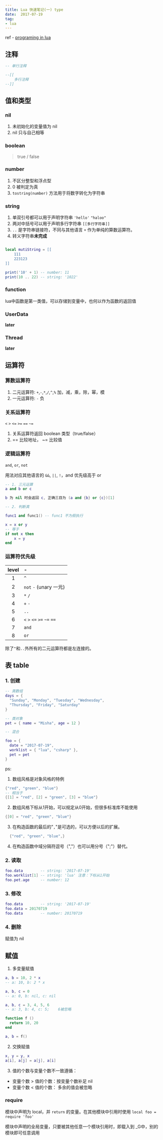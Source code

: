 ```yaml
---
title: Lua 快速笔记(一) type
date:  2017-07-19
tag:
- lua
---
```



ref - [programing in lua](http://www.centoscn.com/uploads/file/20130903/13781389409335.pdf)

## 注释

```lua
-- 单行注释

--[[
    多行注释
--]]
```

## 值和类型

### nil

1. 未初始化的变量值为 nil
2. nil 只与自己相等

### boolean

> true / false

### number

1. 不区分整型和浮点型
2. 0 被判定为真
3. `tostring(number)` 方法用于将数字转化为字符串

### string

1. 单双引号都可以用于声明字符串 `'hello'` `"haloo"`
2. 两对中括号可以用于声明多行字符串 ``[[多行字符串]]``
3. `..` 是字符串链接符，不同与其他语言 `+` 作为单纯的算数运算符。
4. 转义字符串**未完成**


```lua

local mutiString = [[
    111
    223123
]]

print('10' + 1) -- number: 11
print(10 .. 22) -- string: '1022'
```

### function

lua中函数是第一类值，可以存储到变量中，也何以作为函数的返回值

### UserData

**later**

### Thread

**later**


## 运算符

### 算数运算符

1. 二元运算符: `+`,`-`,`*`,`/`,`^`,`%` 加，减，乘，除，幂，模
2. 一元运算符: `-` 负

### 关系运算符

`<` `>` `<=` `>=` `==` `~=` 

1. 关系运算符返回 boolean 类型（true/false）
2. == 比较地址， ~= 比较值

### 逻辑运算符

`and`, `or`, `not`

用法对应其他语言的 `&&`, `||`, `!`，and 优先级高于 or

``` lua
-- 1. 三元运算
a and b or c

b 为 nil 时会返回 c, 正确三目为 (a and {b} or {c})[1]

-- 2. 判断真

func1 and func1() -- func1 不为假执行

x = x or y
-- 等于
if not x then
    x = y 
end

```

### 运算符优先级

level|-
:---:|:---
1|`^`
2|`not` `-` (unary 一元)
3|`*` `/`
4|`+` `-`
5|`..`
6|`<` `>` `<=` `>=` `~=` `==`
7|`and`
8|`or`

除了`^`和`..`外所有的二元运算符都是左连接的。



## 表 table

### 1. 创建

``` lua
-- 类数组
days = { 
  "Sunday", "Monday", "Tuesday", "Wednesday",
  "Thursday", "Friday", "Saturday"
}

-- 类对象
pet = { name = "Misha", age = 12 }

-- 混合

foo = {
  date = "2017-07-19",
  worklist = { "lua", "csharp" },
  pet = pet
}

```

ps:

1. 数组风格是对象风格的特例

  ``` lua
  {"red", "green", "blue"}
  -- 相当于
  {[1] = "red", [2] = "green", [3] = "blue"} 

  ```

2. 数组风格下标从1开始，可以规定从0开始，但很多标准库不能使用

  ``` lua
  {[0] = "red", "green", "blue"}
  ```
3. 在构造函数的最后的"`,`"是可选的，可以方便以后的扩展。
  
  ```lua
    {"red", "green", "blue",}
  ```
  
4. 在构造函数中域分隔符逗号（","）也可以用分号（";"）替代。

### 2. 读取

``` lua
foo.data        -- string: '2017-07-19'
foo.worklist[1] -- string: 'lua' 注意：下标从1开始
foo.pet.age     -- number: 12
```

### 3. 修改

``` lua
foo.data        -- string: '2017-07-19'
foo.data = 20170719
foo.data        -- number: 20170719
```

### 4. 删除

赋值为 nil


<h2 id="assignment">赋值</h2>

1. 多变量赋值
  
  ```lua
  a, b = 10, 2 * x
  -- a: 10, b: 2 * x
  
  a, b, c = 0
  -- a: 0, b: nil, c: nil
  
  a, b, c = 3, 4, 5, 6
  -- a: 3, b: 4, c: 5;    6被忽略
  
  function f () 
    return 10, 20
  end
  
  a, b = f()
  ```

2. 交换赋值 
  
  ```lua
  x, y = y, x
  a[i], a[j] = a[j], a[i]
  ```

3. 值的个数与变量个数不一致遵循：
  - 变量个数 > 值的个数：按变量个数补足 nil 
  - 变量个数 < 值的个数： 多余的值会被忽略

### require

模块中声明为 local，并 `return` 的变量。在其他模块中引用时使用 `local foo = require 'foo'`

模块中声明的全局变量，只要被其他任意一个模块引用时，即载入到 _G中，别的模块即可任意调用
